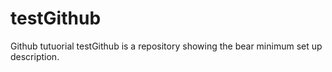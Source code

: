 # testGithub
Github tutuorial
testGithub is a repository showing the bear minimum set up description. 